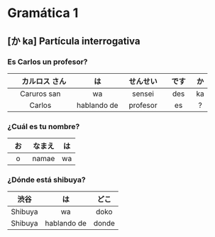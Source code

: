 # Gramática 1

## [か ka] Partícula interrogativa

### Es Carlos un profesor?

|　カルロス さん　| は　| せんせい　| です　| か |
| :-: | :-: | :-: | :-: | :-: |
| Caruros san | wa | sensei | des | ka |
| Carlos | hablando de | profesor | es | ? |

### ¿Cuál es tu nombre?

| お　| なまえ | は |
| :-: | :-: | :-: |
| o | namae | wa |


### ¿Dónde está shibuya?

| 渋谷　| は | どこ |
| :-: | :-: | :-: |
| Shibuya | wa | doko |
| Shibuya | hablando de | donde |